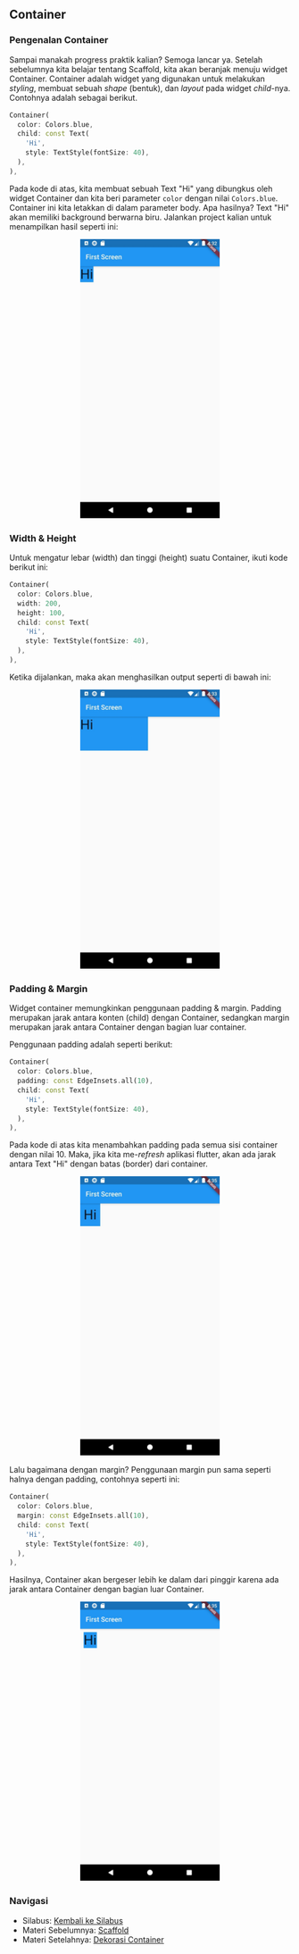 ## Container
### Pengenalan Container
Sampai manakah progress praktik kalian? Semoga lancar ya. Setelah sebelumnya kita belajar tentang Scaffold, kita akan beranjak menuju widget Container. Container adalah widget yang digunakan untuk melakukan *styling*, membuat sebuah *shape* (bentuk), dan *layout* pada widget *child*-nya. Contohnya adalah sebagai berikut.  

```dart
Container(
  color: Colors.blue,
  child: const Text(
    'Hi', 
    style: TextStyle(fontSize: 40),
  ),
),
```  

Pada kode di atas, kita membuat sebuah Text "Hi" yang dibungkus oleh widget Container dan kita beri parameter `color` dengan nilai `Colors.blue`. Container ini kita letakkan di dalam parameter body. Apa hasilnya? Text "Hi" akan memiliki background berwarna biru. Jalankan project kalian untuk menampilkan hasil seperti ini:  

<p align="center">
<img src="https://github.com/alfikiafan/ITCLUB-Android-Dev/blob/main/2%20-%20Widget%20(Bagian%201)/assets/2.4.1%20-%20Pengenalan%20Container.jpeg?raw=true" alt="Pengenalan Container" style="height: 500px;"/>  
</p>  

### Width & Height
Untuk mengatur lebar (width) dan tinggi (height) suatu Container, ikuti kode berikut ini:  

```dart
Container(
  color: Colors.blue,
  width: 200,
  height: 100,
  child: const Text(
    'Hi', 
    style: TextStyle(fontSize: 40),
  ),
),
```  

Ketika dijalankan, maka akan menghasilkan output seperti di bawah ini:  

<p align="center">
<img src="https://github.com/alfikiafan/ITCLUB-Android-Dev/blob/main/2%20-%20Widget%20(Bagian%201)/assets/2.4.2%20-%20Width%20%26%20Height.jpeg?raw=true" alt="Width & Height" style="height: 500px;"/>  
</p>  

### Padding & Margin
Widget container memungkinkan penggunaan padding & margin. Padding merupakan jarak antara konten (child) dengan Container, sedangkan margin merupakan jarak antara Container dengan bagian luar container.  

Penggunaan padding adalah seperti berikut:  

```dart
Container(
  color: Colors.blue,
  padding: const EdgeInsets.all(10),
  child: const Text(
    'Hi', 
    style: TextStyle(fontSize: 40),
  ),
),
```  

Pada kode di atas kita menambahkan padding pada semua sisi container dengan nilai 10. Maka, jika kita me-*refresh* aplikasi flutter, akan ada jarak antara Text "Hi" dengan batas (border) dari container.  

<p align="center">
<img src="https://github.com/alfikiafan/ITCLUB-Android-Dev/blob/main/2%20-%20Widget%20(Bagian%201)/assets/2.4.3%20-%20Padding%20%26%20Margin%20(1).jpeg?raw=true" alt="Penggunaan Padding" style="height: 500px;"/>  
</p>  

Lalu bagaimana dengan margin? Penggunaan margin pun sama seperti halnya dengan padding, contohnya seperti ini:

```dart
Container(
  color: Colors.blue, 
  margin: const EdgeInsets.all(10), 
  child: const Text(
    'Hi', 
    style: TextStyle(fontSize: 40),
  ),
),
```  

Hasilnya, Container akan bergeser lebih ke dalam dari pinggir karena ada jarak antara Container dengan bagian luar Container.  

<p align="center">
<img src="https://github.com/alfikiafan/ITCLUB-Android-Dev/blob/main/2%20-%20Widget%20(Bagian%201)/assets/2.4.4%20-%20Padding%20%26%20Margin%20(2).jpeg?raw=true" alt="Penggunaan Margin" style="height: 500px;"/>  
</p>  

### Navigasi
- Silabus: [Kembali ke Silabus](https://github.com/alfikiafan/ITCLUB-Android-Dev)
- Materi Sebelumnya: [Scaffold](https://github.com/alfikiafan/ITCLUB-Android-Dev/blob/main/2%20-%20Widget%20(Bagian%201)/2.3%20Scaffold.md)
- Materi Setelahnya: [Dekorasi Container](https://github.com/alfikiafan/ITCLUB-Android-Dev/edit/main/2%20-%20Widget%20(Bagian%201)/2.5%20Dekorasi%20Container.md) 
